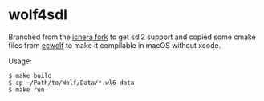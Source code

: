 # wolf4sdl

Branched from the [ichera fork](https://bitbucket.org/ichera/wolf4sdl/branch/sdl2) to get sdl2 support and
copied some cmake files from [ecwolf](https://bitbucket.org/ichera/wolf4sdl/branch/sdl2) to make it compilable in macOS without xcode.

Usage:

    $ make build
    $ cp ~/Path/to/Wolf/Data/*.wl6 data
    $ make run
